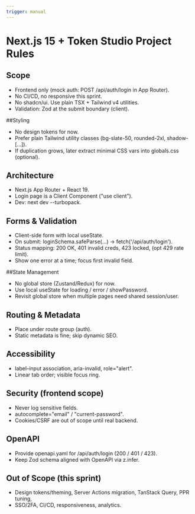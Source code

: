 ```yaml
---
trigger: manual
---
```


# Next.js 15 + Token Studio Project Rules

## Scope

- Frontend only (mock auth: POST /api/auth/login in App Router).
- No CI/CD, no responsive this sprint.
- No shadcn/ui. Use plain TSX + Tailwind v4 utilities.
- Validation: Zod at the submit boundary (client).

##Styling

- No design tokens for now.
- Prefer plain Tailwind utility classes (bg-slate-50, rounded-2xl, shadow-[...]).
- If duplication grows, later extract minimal CSS vars into globals.css (optional).

## Architecture

- Next.js App Router + React 19.
- Login page is a Client Component ("use client").
- Dev: next dev --turbopack.

## Forms & Validation

- Client-side form with local useState.
- On submit: loginSchema.safeParse(...) → fetch('/api/auth/login').
- Status mapping: 200 OK, 401 invalid creds, 423 locked, (opt 429 rate limit).
- Show one error at a time; focus first invalid field.

##State Management

- No global store (Zustand/Redux) for now.
- Use local useState for loading / error / showPassword.
- Revisit global store when multiple pages need shared session/user.

## Routing & Metadata

- Place under route group (auth).
- Static metadata is fine; skip dynamic SEO.

## Accessibility

- label–input association, aria-invalid, role="alert".
- Linear tab order; visible focus ring.

## Security (frontend scope)

- Never log sensitive fields.
- autocomplete="email" / "current-password".
- Cookies/CSRF are out of scope until real backend.

## OpenAPI

- Provide openapi.yaml for /api/auth/login (200 / 401 / 423).
- Keep Zod schema aligned with OpenAPI via z.infer.

## Out of Scope (this sprint)

- Design tokens/theming, Server Actions migration, TanStack Query, PPR tuning,
- SSO/2FA, CI/CD, responsiveness, analytics.
